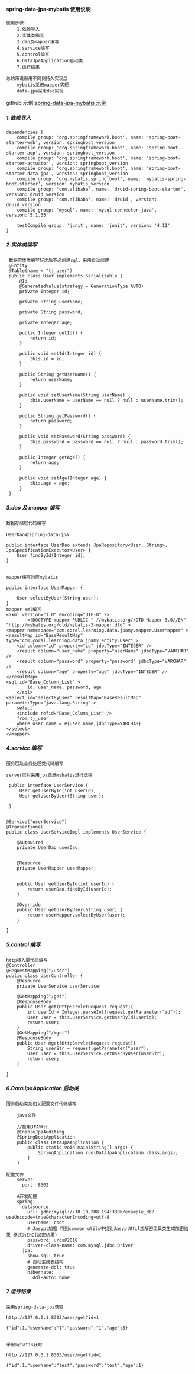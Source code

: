 #### spring-data-jpa-mybatis 使用说明

    使用步骤:
        1.依赖导入
        2.实体类编写
        3.dao及mapper编写
        4.service编写
        5.control编写
        6.DataJpaApplication启动类
        7.运行结果

    总的来说采用不同侧持久实现层
        mybatis采用mapper实现
        data-jpa采用dao实现

github 示例:[spring-data-jpa-mybatis 示例](https://github.com/coral-learning/spring-boot-example/tree/master/spring-data/spring-data-jpa-mybatis)

##### 1.依赖导入

    dependencies {
        compile group: 'org.springframework.boot', name: 'spring-boot-starter-web', version: springboot_version
        compile group: 'org.springframework.boot', name: 'spring-boot-starter-aop', version: springboot_version
        compile group: 'org.springframework.boot', name: 'spring-boot-starter-actuator', version: springboot_version
        compile group: 'org.springframework.boot', name: 'spring-boot-starter-data-jpa', version: springboot_version
        compile group: 'org.mybatis.spring.boot', name: 'mybatis-spring-boot-starter', version: mybatis_version
        compile group: 'com.alibaba', name: 'druid-spring-boot-starter', version: druid_version
        compile group: 'com.alibaba', name: 'druid', version: druid_version
        compile group: 'mysql', name: 'mysql-connector-java', version:'5.1.35'

        testCompile group: 'junit', name: 'junit', version: '4.11'
    }

##### 2.实体类编写

     数据实体类编写好之后不必创建sql，采用自动创建
     @Entity
     @Table(name = "tj_user")
     public class User implements Serializable {
         @Id
         @GeneratedValue(strategy = GenerationType.AUTO)
         private Integer id;

         private String userName;

         private String password;

         private Integer age;

         public Integer getId() {
             return id;
         }

         public void setId(Integer id) {
             this.id = id;
         }

         public String getUserName() {
             return userName;
         }

         public void setUserName(String userName) {
             this.userName = userName == null ? null : userName.trim();
         }

         public String getPassword() {
             return password;
         }

         public void setPassword(String password) {
             this.password = password == null ? null : password.trim();
         }

         public Integer getAge() {
             return age;
         }

         public void setAge(Integer age) {
             this.age = age;
         }
     }

##### 3.dao 及 mapper 编写

    数据存储层代码编写

    UserDao对spring-data-jpa

    public interface UserDao extends JpaRepository<User, String>, JpaSpecificationExecutor<User> {
        User findById(Integer id);
    }


    mapper编写对应mybatis

    public interface UserMapper {

        User selectByUser(String user);
    }
    mapper xml编写
    <?xml version="1.0" encoding="UTF-8" ?>
            <!DOCTYPE mapper PUBLIC "-//mybatis.org//DTD Mapper 3.0//EN" "http://mybatis.org/dtd/mybatis-3-mapper.dtd" >
    <mapper namespace="com.coral.learning.data.jpamy.mapper.UserMapper" >
    <resultMap id="BaseResultMap" type="com.coral.learning.data.jpamy.entity.User" >
        <id column="id" property="id" jdbcType="INTEGER" />
        <result column="user_name" property="userName" jdbcType="VARCHAR" />
        <result column="password" property="password" jdbcType="VARCHAR" />
        <result column="age" property="age" jdbcType="INTEGER" />
    </resultMap>
    <sql id="Base_Column_List" >
            id, user_name, password, age
        </sql>
    <select id="selectByUser" resultMap="BaseResultMap" parameterType="java.lang.String" >
        select
        <include refid="Base_Column_List" />
        from tj_user
        where user_name = #{user_name,jdbcType=VARCHAR}
    </select>
    </mapper>

##### 4.service 编写

    服务层及业务处理类代码编写

    server层对采用jpa还是mybatis进行选择

     public interface UserService {
         User getUserById(int userId);
         User getUserByUser(String user);

     }


    @Service("userService")
    @Transactional
    public class UserServiceImpl implements UserService {

        @Autowired
        private UserDao userDao;


        @Resource
        private UserMapper userMapper;


        public User getUserById(int userId) {
            return userDao.findById(userId);
        }

        @Override
        public User getUserByUser(String user) {
            return userMapper.selectByUser(user);
        }

    }

##### 5.control 编写

    http接入层代码编写
    @Controller
    @RequestMapping("/user")
    public class UserController {
        @Resource
        private UserService userService;

        @GetMapping("/get")
        @ResponseBody
        public User get(HttpServletRequest request){
            int userId = Integer.parseInt(request.getParameter("id"));
            User user = this.userService.getUserById(userId);
            return user;
        }
        @GetMapping("/mget")
        @ResponseBody
        public User mget(HttpServletRequest request){
            String userStr = request.getParameter("user");
            User user = this.userService.getUserByUser(userStr);
            return user;
        }

    }

##### 6.DataJpaApplication 启动类

    服务启动类及相关配置文件代码编写

        java文件

        //启用JPA审计
        @EnableJpaAuditing
        @SpringBootApplication
        public class DataJpaApplication {
            public static void main(String[] args) {
                SpringApplication.run(DataJpaApplication.class,args);
            }
        }

    配置文件
        server:
          port: 8302

        #开发配置
        spring:
          datasource:
            url: jdbc:mysql://10.10.208.194:3306/example_db?useUnicode=true&characterEncoding=utf-8
            username: root
            # Jasypt加密 可到common-utils中找到JasyptUtil加解密工具类生成加密结果 格式为ENC(加密结果)
            password: urcs@2018
            driver-class-name: com.mysql.jdbc.Driver
          jpa:
            show-sql: true
            # 自动生成表结构
            generate-ddl: true
            hibernate:
              ddl-auto: none

##### 7.运行结果

    采用spring-data-jpa获取

    http://127.0.0.1:8303/user/get?id=1

    {"id":1,"userName":"1","password":"1","age":8}


    采用mybatis获取

    http://127.0.0.1:8303/user/mget?id=1

    {"id":1,"userName":"test","password":"test","age":1}
